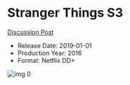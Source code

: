 # Stranger Things S3

[Discussion Post](https://www.avsforum.com/threads/bass-eq-for-filtered-movies.2995212/post-58265196)

* Release Date: 2019-01-01
* Production Year: 2016
* Format: Netflix DD+

![img 0](https://i.imgur.com/BSlOg4Q.jpg)

